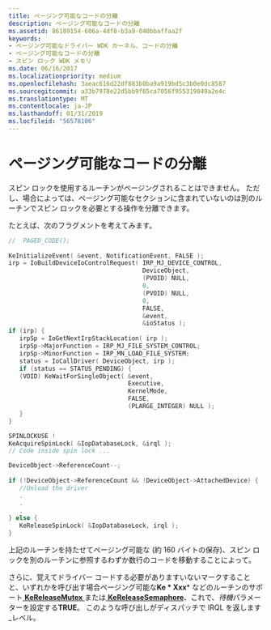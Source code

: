 ```yaml
---
title: ページング可能なコードの分離
description: ページング可能なコードの分離
ms.assetid: 86189154-606a-4df8-b3a9-040bbaffaa2f
keywords:
- ページング可能なドライバー WDK カーネル、コードの分離
- ページング可能なコードの分離
- スピン ロック WDK メモリ
ms.date: 06/16/2017
ms.localizationpriority: medium
ms.openlocfilehash: 3aeac616d22df883b0ba9a919bd5c3b0e0dc8587
ms.sourcegitcommit: a33b7978e22d5bb9f65ca7056f955319049a2e4c
ms.translationtype: MT
ms.contentlocale: ja-JP
ms.lasthandoff: 01/31/2019
ms.locfileid: "56578106"
---
```

# <a name="isolating-pageable-code"></a>ページング可能なコードの分離





スピン ロックを使用するルーチンがページングされることはできません。 ただし、場合によっては、ページング可能なセクションに含まれていないのは別のルーチンでスピン ロックを必要とする操作を分離できます。

たとえば、次のフラグメントを考えてみます。

```cpp
//  PAGED_CODE(); 
 
KeInitializeEvent( &event, NotificationEvent, FALSE ); 
irp = IoBuildDeviceIoControlRequest( IRP_MJ_DEVICE_CONTROL, 
                                     DeviceObject, 
                                     (PVOID) NULL, 
                                     0, 
                                     (PVOID) NULL, 
                                     0, 
                                     FALSE, 
                                     &event, 
                                     &ioStatus ); 
if (irp) { 
   irpSp = IoGetNextIrpStackLocation( irp ); 
   irpSp->MajorFunction = IRP_MJ_FILE_SYSTEM_CONTROL; 
   irpSp->MinorFunction = IRP_MN_LOAD_FILE_SYSTEM; 
   status = IoCallDriver( DeviceObject, irp ); 
   if (status == STATUS_PENDING) { 
   (VOID) KeWaitForSingleObject( &event, 
                                 Executive, 
                                 KernelMode, 
                                 FALSE, 
                                 (PLARGE_INTEGER) NULL ); 
   } 
} 

SPINLOCKUSE ! 
KeAcquireSpinLock( &IopDatabaseLock, &irql ); 
// Code inside spin lock ...

DeviceObject->ReferenceCount--; 
 
if (!DeviceObject->ReferenceCount && !DeviceObject->AttachedDevice) { 
   //Unload the driver
   .
   .
   . 
} else { 
   KeReleaseSpinLock( &IopDatabaseLock, irql ); 
} 
```

上記のルーチンを持たせてページング可能な (約 160 バイトの保存)、スピン ロックを別のルーチンに参照するわずか数行のコードを移動することによって。

さらに、覚えてドライバー コードする必要がありますいないマークすることと、いずれかを呼び出す場合ページング可能な**Ke * Xxx*** などのルーチンのサポート[ **KeReleaseMutex** ](https://msdn.microsoft.com/library/windows/hardware/ff553140)または[ **KeReleaseSemaphore**](https://msdn.microsoft.com/library/windows/hardware/ff553143)、これで、*待機*パラメーターを設定する**TRUE**。 このような呼び出しがディスパッチで IRQL を返します\_レベル。

 

 





